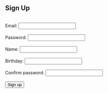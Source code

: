 
## Sign Up
<br>

<form action="javascript:signup()">
    Email: <input type="email" id="email" required>
    <br>
    <br>
    Password: <input type="password" id="password" required>
    <br>
    <br>
    Name: <input type="text" id="name" required>
    <br>
    <br>
    Birthday: <input type="text" id="dob" required>
    <br>
    <br>
    Confirm password: <input type="password" required>
    <br>
    <br>
    <button>Sign up</button>
    <br>
</form>

<br>
<br>

<div id="successMsg" class="test"></div>

<style>
    p {
        text-align: left !important;
    }
</style>


<script>
    

    function signup() {
        var baseurl = "https://crimebusters.tk"

        /*************************************************
         * THIS IS PROBABLY NOT NEEDED
        // Comment out next line for local testing
        //var  baseurl = "http://localhost:8085"
        **************************************************/


        // Authenticate endpoint
        const login_url = baseurl + '/api/person/post';

        // Set body to include login data
        /*
        const body = {
            email: document.getElementById("email").value,
            password: document.getElementById("password").value,
        };
        */
        const body = {
            email: document.getElementById("email").value,
            password: document.getElementById("password").value,
            name: document.getElementById("name").value,
            dob: document.getElementById("dob").value,
            personrole: [{"email": document.getElementById("email").value, "role": "user"}],
        };

       

        // Set Headers to support cross origin
        //IMPORTANT!!!!!!! TO SUCCESSFULLY POST, YOU NEED TO REMOVE
        // credentials:'include'
        const requestOptions = {
            method: 'POST',
            mode: 'cors', // no-cors, *cors, same-origin
            cache: 'no-cache', // *default, no-cache, reload, force-cache, only-if-cached
            //credentials: 'include', // include, *same-origin, omit
            body: JSON.stringify(body),
            headers: {
                "content-type": "application/json"
            },
        };

        // Fetch JWT
        /*
        fetch(login_url, requestOptions);
        */

        // Fetch JWT
            fetch(login_url, requestOptions)
            .then(response => {
                // trap error response from Web API
                if (!response.ok) {
                    const errorMsg = 'Login error: ' + response.status;
                    console.log(errorMsg);
;
                
                    return;
                }

                console.log("User successfully created");

                var p = document.createElement("p");
                p.appendChild(document.createTextNode("User successfully created!")); 
                document.getElementById("successMsg").appendChild(p);

                var a = document.createElement('a');
                var loginLink = document.createTextNode("Go back to login");
                a.appendChild(loginLink);
                a.href = "{{ site.baseurl }}/login";
                document.getElementById("successMsg").appendChild(a);

                // Success!!!
                // Redirect to Database location
                //window.location.href = "https://lwu1822.github.io/crimebustersrevival/homepage";
                //window.location.href = "{{ site.baseurl }}/homepage";
            })

    }


      
</script>